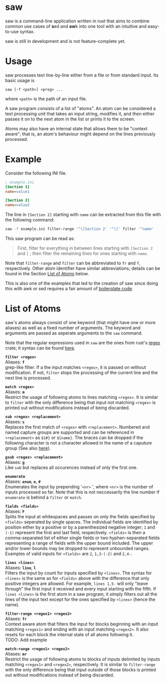 # saw
saw is a command-line application written in rust that aims to combine common use cases of **s**ed and **aw**k into one tool with an intuitive and easy-to-use syntax.

saw is still in development and is not feature-complete yet.

# Usage
saw processes text line-by-line either from a file or from standard input. 
Its basic usage is
```
saw [-f <path>] <prog> ...
```
where `<path>` is the path of an input file.

A saw program consists of a list of "atoms". An atom can be
considered a text processing unit that takes an input string, modifies
it, and then either passes it on to the next atom in the list or prints it
to the screen.

Atoms may also have an internal state that allows them to be "context
aware"; that is, an atom's behaviour might depend on the lines
previously processed.

# Example
Consider the following INI file.
```ini
; example.ini
[Section 1]
name=value1

[Section 2]
name=value2
```
The line in `[Section 2]` starting with `name` can be extracted from this file
with the following command:
```bash
saw -f example.ini filter-range '^\[Section 2' '^\[' filter '^name'
```
This saw program can be read as:
> First, filter for everything in between lines starting with `[Section
> 2` and `[` ; then filter the remaining lines for ones starting with
> `name`.

 Note that `filter-range` and `filter` can be abbreviated to `fr` and `f`,
 respectively. Other atom identifier have similar abbreviations; details can be found in the Section [List of Atoms](#list-of-atoms) below.

 This is also one of the examples that led to the creation of saw
 since doing this with awk or sed requires a fair amount of
 [boilerplate
 code](https://stackoverflow.com/questions/22550265/read-certain-key-from-certain-section-of-ini-file-sed-awk).

# List of Atoms
saw's atoms always consist of one keyword (that might have one or more
aliases) as well as a fixed number of arguments. The keyword and
arguments are passed as seperate arguments to the `saw` command.

Note that the regular expressions used in `saw` are the ones from rust's
[regex](https://crates.io/crates/regex) crate; it syntax can be found
[here](https://docs.rs/regex/1.5.4/regex/index.html#syntax).

**`filter <regex>`**  
Aliases: **`f`**  
grep-like filter: If a the input matches `<regex>`, it is passed on
without modification. If not, `filter` stops the processing of the
current line and the next line is processed.

**`match <regex>`**  
Aliases: **`m`**  
Restrict the usage of following atoms to lines matching `<regex>`.
It is similar to `filter` with the only difference being that input 
not matching `<regex>` is printed out without modifications instead
of being discarded.

**`sub <regex> <replacement>`**  
Aliases: **`s`**  
Replaces the first match of `<regex>` with `<replacement>`.
Numbered and named capture groups are supported and can be referenced in
`<replacement>` as `${#}` or `${name}`. The braces can be dropped
if the following character is not a character allowed in the name of a
caputure group (See also
[here](https://docs.rs/regex/1.5.4/regex/index.html#grouping-and-flags)).

**`gsub <regex> <replacement>`**  
Aliases: **`g`**  
Like `sub` but replaces all occurences instead of only the first one.

**`enumerate`**  
Aliases: **`enum`**, **`e`**, **`#`**  
Enumerates the input by prepending '`<nr>` ', where `<nr>` is the number
of inputs processed so far. Note that this is not neccessarily the line
number if `enumerate` is behind a `filter` or `match`.

**`fields <fields>`**  
Aliases: **`F`**  
Splits the input at whitespaces and passes on only the fields specified by
`<fields>` seperated by single spaces.
The individual fields are identified by position either by a positive or
by a parenthesized negative integer; `1` and `(-1)` represent the first
and last field, respectively.
`<fields>` is then a comma-separated list of either single fields or
two hyphen-separated fields representing a range of fields with the
upper bound included. The upper and/or lower bounds may be dropped to
represent unbounded ranges. Examples of valid inputs for `<fields>` are
`2`, `1,3-(-2)` and `2,4-`.

**`lines <lines>`**  
Aliases: **`line`**, **`l`**  
Filters the input by count for inputs specified by `<lines>`. The
syntax for `<lines>` is the same as for `<fields>` above with the
difference that only positive integers are allowed.
For example, `lines 1,5-` will only "leave through"
the first input it received and every input starting with the fifth.
If `lines <lines>` is the first atom in a saw program, it simply filters
out all the lines of the input text except for the ones specified by
`<lines>` (hence the name).

**`filter-range <regex1> <regex2>`**  
Aliases: **`fr`**  
Context aware atom that filters the input for blocks beginning with an
input matching `<regex1>` and ending with an input matching `<regex2>`.
It also resets for each block the internal state of all atoms following
it.  
TODO: Add example

**`match-range <regex1> <regex2>`**  
Aliases: **`mr`**  
Restrict the usage of following atoms to blocks of inputs delimited by inputs matching `<regex1>` and `<regex2>`, respectively.
It is similar to `filter-range` with the only difference being that input 
outside of those blocks is printed out without modifications instead
of being discarded.
